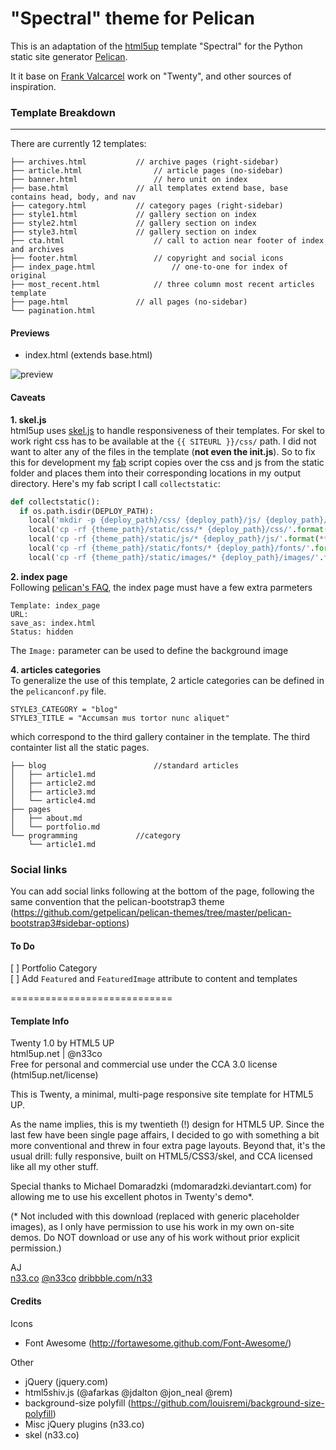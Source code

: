 "Spectral" theme for Pelican
===================================
This is an adaptation of the [html5up](html5up.net) template "Spectral" for the Python static site generator [Pelican](http://docs.getpelican.com/).

It it base on [Frank Valcarcel](http://frankvalcarcel.com) work on "Twenty", and other sources of inspiration.


### Template Breakdown
---------------------
There are currently 12 templates:
```
├── archives.html 			// archive pages (right-sidebar)
├── article.html 				// article pages (no-sidebar)
├── banner.html 				// hero unit on index
├── base.html 				// all templates extend base, base contains head, body, and nav
├── category.html 			// category pages (right-sidebar)
├── style1.html 			// gallery section on index
├── style2.html 			// gallery section on index
├── style3.html 			// gallery section on index
├── cta.html 					// call to action near footer of index and archives
├── footer.html 				// copyright and social icons
├── index_page.html 				// one-to-one for index of original
├── most_recent.html 			// three column most recent articles template
├── page.html 				// all pages (no-sidebar)
└── pagination.html
```

#### Previews
 - index.html (extends base.html)

![preview](preview.png "preview")

#### Caveats
**1. skel.js**<br>
html5up uses [skel.js](https://github.com/n33/skel) to handle responsiveness of their templates. For skel to work right css has to be available at the `{{ SITEURL }}/css/` path. I did not want to alter any of the files in the template (**not even the init.js**). So to fix this for development my [fab](http://www.fabfile.org/) script copies over the css and js from the static folder and places them into their corresponding locations in my output directory.
Here's my fab script I call `collectstatic`:

```python
def collectstatic():
  if os.path.isdir(DEPLOY_PATH):
    local('mkdir -p {deploy_path}/css/ {deploy_path}/js/ {deploy_path}/fonts/ {deploy_path}/images/'.format(**env))
    local('cp -rf {theme_path}/static/css/* {deploy_path}/css/'.format(**env))
    local('cp -rf {theme_path}/static/js/* {deploy_path}/js/'.format(**env))
    local('cp -rf {theme_path}/static/fonts/* {deploy_path}/fonts/'.format(**env))
    local('cp -rf {theme_path}/static/images/* {deploy_path}/images/'.format(**env))
```


**2. index page**<br>
Following [pelican's FAQ](http://docs.getpelican.com/en/3.6.3/faq.html#how-can-i-use-a-static-page-as-my-home-page), the index page must have a few extra parmeters

```
Template: index_page
URL:
save_as: index.html
Status: hidden
```

The `Image:` parameter can be used to define the background image


**4. articles categories**<br>
To generalize the use of this template, 2 article categories can be defined in the `pelicanconf.py` file.
```
STYLE3_CATEGORY = "blog"
STYLE3_TITLE = "Accumsan mus tortor nunc aliquet"
```
which correspond to the third gallery container in the template. The third containter list all the static pages.

```
├── blog						//standard articles
│   ├── article1.md
│   ├── article2.md
│   ├── article3.md
│   └── article4.md
├── pages
│   ├── about.md
│   └── portfolio.md
└── programming				//category
    └── article1.md
```
### Social links
You can add social links following at the bottom of the page, following the same convention that the pelican-bootstrap3 theme (https://github.com/getpelican/pelican-themes/tree/master/pelican-bootstrap3#sidebar-options)

#### To Do
[ ] Portfolio Category<br>
[ ] Add `Featured` and `FeaturedImage` attribute to content and templates<br>


============================
#### Template Info
Twenty 1.0 by HTML5 UP<br>
html5up.net | @n33co<br>
Free for personal and commercial use under the CCA 3.0 license (html5up.net/license)


This is Twenty, a minimal, multi-page responsive site template for HTML5 UP.

As the name implies, this is my twentieth (!) design for HTML5 UP. Since the last
few have been single page affairs, I decided to go with something a bit more conventional
and threw in four extra page layouts. Beyond that, it's the usual drill: fully responsive,
built on HTML5/CSS3/skel, and CCA licensed like all my other stuff.

Special thanks to Michael Domaradzki (mdomaradzki.deviantart.com) for allowing me to
use his excellent photos in Twenty's demo*.

(* Not included with this download (replaced with generic placeholder images), as
I only have permission to use his work in my own on-site demos. Do NOT download
or use any of his work without prior explicit permission.)


AJ<br>
[n33.co](http://n33.co) [@n33co](http://twitter.com/n33co) [dribbble.com/n33](http://dribbble.com/n33)



#### Credits
Icons
 - Font Awesome (http://fortawesome.github.com/Font-Awesome/)

Other
 - jQuery (jquery.com)
 - html5shiv.js (@afarkas @jdalton @jon_neal @rem)
 - background-size polyfill (https://github.com/louisremi/background-size-polyfill)
 - Misc jQuery plugins (n33.co)
 - skel (n33.co)
